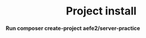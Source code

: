 <h1 align="center">Project install</h1>
<h4> Run composer create-project aefe2/server-practice </h4>
